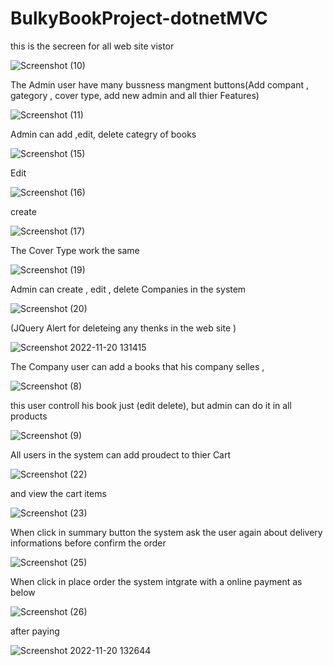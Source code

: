 # BulkyBookProject-dotnetMVC
this is the secreen for all web site vistor 

![Screenshot (10)](https://user-images.githubusercontent.com/103140839/202903313-db10b3e0-c0b3-419a-815a-cf37aa2440d9.png)

The Admin user have many bussness mangment buttons(Add compant , gategory , cover type, add new admin and all thier Features)

![Screenshot (11)](https://user-images.githubusercontent.com/103140839/202903495-006fc519-dfdb-4db0-8490-f43fcccc5517.png)

Admin can add ,edit, delete categry of books

![Screenshot (15)](https://user-images.githubusercontent.com/103140839/202903548-e80595f4-703c-44e6-aa36-72f743840add.png)

Edit

![Screenshot (16)](https://user-images.githubusercontent.com/103140839/202903559-4d62e1f1-b0d5-4b65-ba26-55b76e297738.png)

create 

![Screenshot (17)](https://user-images.githubusercontent.com/103140839/202903591-0240c1b8-1b3d-45c2-b4f7-27a344a79bed.png)


The Cover Type work the same 

![Screenshot (19)](https://user-images.githubusercontent.com/103140839/202903656-795b28f2-9c74-43c5-bc3b-d996a7dbb81f.png)

Admin can create , edit , delete Companies in the system 


![Screenshot (20)](https://user-images.githubusercontent.com/103140839/202903978-bf918175-93c1-4f2a-ac8d-28c4de24a6ab.png)
 
 (JQuery Alert for deleteing any thenks in the web site )
 
 ![Screenshot 2022-11-20 131415](https://user-images.githubusercontent.com/103140839/202904030-20e9d662-e881-46d8-b54b-e10bced90c6b.png)

The Company user can add a books that his company selles , 

![Screenshot (8)](https://user-images.githubusercontent.com/103140839/202903215-799fd390-1c05-4455-a6da-4c639ff2e23f.png)

this user controll his book just (edit delete), but admin can do it in all products

![Screenshot (9)](https://user-images.githubusercontent.com/103140839/202903220-1013f1e3-3f77-47aa-ab70-c0104f883db9.png)

All users in the system can add proudect to thier Cart 

![Screenshot (22)](https://user-images.githubusercontent.com/103140839/202904325-b8f864a4-24bc-4feb-9f7b-d465ee0cac0a.png)

and view the cart items

![Screenshot (23)](https://user-images.githubusercontent.com/103140839/202904347-9960db79-0309-43c6-b6be-fa4b4b8b188c.png)


When click in summary button the system ask the user again about delivery informations before confirm the order

![Screenshot (25)](https://user-images.githubusercontent.com/103140839/202904462-82c91d04-4134-4601-b01d-98ff334abdf0.png)

When click in place order the system intgrate with a online payment as below

![Screenshot (26)](https://user-images.githubusercontent.com/103140839/202904606-b700d165-6611-4493-84a6-923bca0346d4.png)

after paying

![Screenshot 2022-11-20 132644](https://user-images.githubusercontent.com/103140839/202904695-ea44e229-75c4-4694-ae04-160e041bd13e.png)



